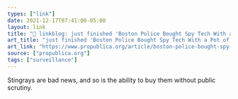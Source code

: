 ```yaml
---
types: ["link"]
date: 2021-12-17T07:41:00-05:00
layout: link
title: "🔗 linkblog: just finished 'Boston Police Bought Spy Tech With a Pot of Money Hidden From the Public — ProPublica'"
art_title: "just finished 'Boston Police Bought Spy Tech With a Pot of Money Hidden From the Public — ProPublica"
art_link: "https://www.propublica.org/article/boston-police-bought-spy-tech-with-a-pot-of-money-hidden-from-the-public"
source: ["propublica.org"]
tags: ["surveillance"]
---
```

Stingrays are bad news, and so is the ability to buy them without public scrutiny.
